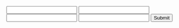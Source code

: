 <html>
	<head>
	<script src="https://code.jquery.com/jquery-1.10.2.js"></script>
  <script src="~~~"></script>
	</head>
	<body>
		<form id="frm" action="haha.html">
			<input type="text" valid="require,kAndE"/>
			<input type="text" valid="kNot"/>
			<input type="text" valid="url"/>
			<input type="text" valid="english"/>
			<input type="submit" id="bt">
		</form>
	</body>
	<script>
	

	$(document).ready(function(){
		$('#frm').submit(function(event){
			$('#frm').validate();
			event.preventDefault();
			return false;
		});
	});
  
  
	</script>
</html>

